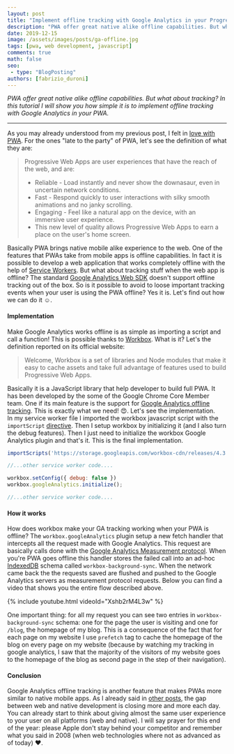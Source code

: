 ```yaml
---
layout: post
title: "Implement offline tracking with Google Analytics in your Progressive Web App"
description: "PWA offer great native alike offline capabilities. But what about tracking? In this tutorial I will show you how simple it is to implement offline tracking with Google Analytics in your PWA."
date: 2019-12-15
image: /assets/images/posts/ga-offline.jpg
tags: [pwa, web development, javascript]
comments: true
math: false
seo:
 - type: "BlogPosting"
authors: [fabrizio_duroni]
---
```


*PWA offer great native alike offline capabilities. But what about tracking? In this tutorial I will show you how simple it is to implement offline tracking with Google Analytics in your PWA.*

---

As you may already understood from my previous post, I felt in [love with PWA](/2019/03/03/github-pages-progressive-web-app.html "progressive web app"). For the ones "late to the party" of PWA, let's see the definition of what they are:

>Progressive Web Apps are user experiences that have the reach of the web, and are:
>
>* Reliable - Load instantly and never show the downasaur, even in uncertain network conditions.
>* Fast - Respond quickly to user interactions with silky smooth animations and no janky scrolling.
>* Engaging - Feel like a natural app on the device, with an immersive user experience.
>* This new level of quality allows Progressive Web Apps to earn a place on the user's home screen.

Basically PWA brings native mobile alike experience to the web. One of the features that PWAs take from mobile apps is offline capabilities. In fact it is possible to develop a web application that works completely offline with the help of [Service Workers](https://developer.mozilla.org/en-US/docs/Web/API/Service_Worker_API "service worker"). But what about tracking stuff when the web app is offline? The standard [Google Analytics Web SDK](https://developers.google.com/analytics/devguides/collection/gtagjs "google analytics") doesn't support offline tracking out of the box. So is it possible to avoid to loose important tracking events when your user is using the PWA offline? Yes it is. Let's find out how we can do it :relaxed:.

#### Implementation

Make Google Analytics works offline is as simple as importing a script and call a function! This is possible thanks to [Workbox](https://developers.google.com/web/tools/workbox). What is it? Let's the definition reported on its official website:

>Welcome, Workbox is a set of libraries and Node modules that make it easy to cache assets and take full advantage of features used to build Progressive Web Apps.

Basically it is a JavaScript library that help developer to build full PWA. It has been developed by the some of the Google Chrome Core Member team. One if its main feature is the support for [Google Analytics offline tracking](https://developers.google.com/web/tools/workbox/guides/enable-offline-analytics "google analytics offline"). This is exactly what we need! :heart_eyes:. Let's see the implementation.  
In my service worker file I imported the workbox javascript script with the `importScript` [directive](https://developer.mozilla.org/en-US/docs/Web/API/WorkerGlobalScope/importScripts "import script service worker"). Then I setup workbox by initializing it (and I also turn the debug features). Then I just need to initialize the workbox Google Analytics plugin and that's it. This is the final implementation.

```javascript
importScripts('https://storage.googleapis.com/workbox-cdn/releases/4.3.1/workbox-sw.js');

//...other service worker code....

workbox.setConfig({ debug: false })
workbox.googleAnalytics.initialize();

//...other service worker code....

```

#### How it works

How does workbox make your GA tracking working when your PWA is offline? The `workbox.googleAnalytics` plugin setup a new fetch handler that intercepts all the request made with Google Analytics. This request are basically calls done with the [Google Analytics Measurement protocol](https://developers.google.com/analytics/devguides/collection/protocol/v1 "google analytics measurement protocol"). When you're PWA goes offline this handler stores the failed call into an ad-hoc [IndexedDB](https://developer.mozilla.org/en-US/docs/Web/API/IndexedDB_API "indexeddb api") schema called `workbox-background-sync`. When the network came back the the requests saved are flushed and pushed to the Google Analytics servers as measurement protocol requests. Below you can find a video that shows you the entire flow described above.

{% include youtube.html videoId="Xshb2rM4L3w" %}

One important thing: for all my request you can see two entries in `workbox-background-sync` schema: one for the page the user is visiting and one for `/blog`, the homepage of my blog. This is a consequence of the fact that for each page on my website I use `prefetch` tag to cache the homepage of the blog on every page on my website (because by watching my tracking in google analytics, I saw that the majority of the visitors of my website goes to the homepage of the blog as second page in the step of their navigation).

#### Conclusion

Google Analytics offline tracking is another feature that makes PWAs more similar to native mobile apps. As I already said in [other posts](/2019/03/03/github-pages-progressive-web-app.html "progressive web app"), the gap between web and native development is closing more and more each day. You can already start to think about giving almost the same user experience to your user on all platforms (web and native). I will say prayer for this end of the year: please Apple don't stay behind your competitor and remember what you said in 2008 (when web technologies where not as advanced as of today) :heart:.
